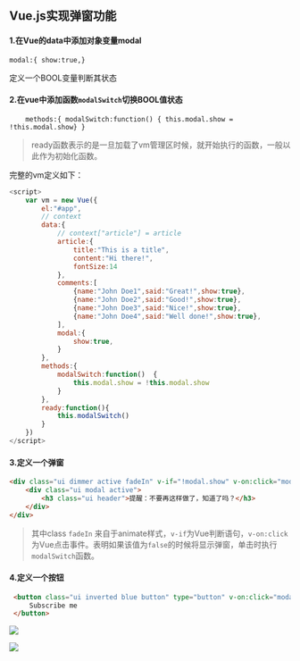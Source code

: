 ## Vue.js实现弹窗功能

#### 1.在Vue的data中添加对象变量modal

`modal:{ show:true,}`

定义一个BOOL变量判断其状态

#### 2.在vue中添加函数`modalSwitch`切换BOOL值状态

`    methods:{ modalSwitch:function() { this.modal.show = !this.modal.show} }`

> ready函数表示的是一旦加载了vm管理区时候，就开始执行的函数，一般以此作为初始化函数。

完整的vm定义如下：

```javascript
<script>
    var vm = new Vue({
        el:"#app",
        // context
        data:{
            // context["article"] = article
            article:{
                title:"This is a title",
                content:"Hi there!",
                fontSize:14
            },
            comments:[
                {name:"John Doe1",said:"Great!",show:true},
                {name:"John Doe2",said:"Good!",show:true},
                {name:"John Doe3",said:"Nice!",show:true},
                {name:"John Doe4",said:"Well done!",show:true},
            ],
            modal:{
                show:true,
            }
        },
        methods:{
            modalSwitch:function()  {
                this.modal.show = !this.modal.show
            }
        },
        ready:function(){
            this.modalSwitch()
        }
    })
</script>
```

#### 3.定义一个弹窗

```html
<div class="ui dimmer active fadeIn" v-if="!modal.show" v-on:click="modalSwitch">
    <div class="ui modal active">
        <h3 class="ui header">提醒：不要再这样做了，知道了吗？</h3>
    </div>
</div>
```

> 其中class `fadeIn` 来自于animate样式，`v-if`为Vue判断语句，`v-on:click`为Vue点击事件。表明如果该值为`false`的时候将显示弹窗，单击时执行`modalSwitch`函数。

#### 4.定义一个按钮

```html
 <button class="ui inverted blue button" type="button" v-on:click="modalSwitch">
     Subscribe me
 </button>
```

![](http://ww1.sinaimg.cn/large/67c0b572gy1fqufwc4xpnj20h70h9aaf.jpg)

![](http://ww1.sinaimg.cn/large/67c0b572gy1fqufwie0guj20h70h9q3t.jpg)

